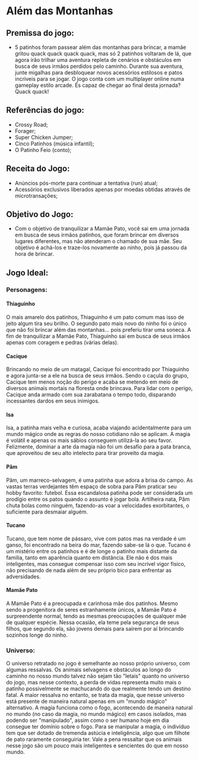 # Além das Montanhas

## Premissa do jogo:

- 5 patinhos foram passear além das montanhas para brincar, a mamãe gritou quack quack quack quack, mas só 2 patinhos voltaram de lá, que agora irão trilhar uma aventura repleta de cenários e obstáculos em busca de seus irmãos perdidos pelo caminho. Durante sua aventura, junte migalhas para desbloquear novos acessórios estilosos e patos incríveis para se jogar. O jogo conta com um multiplayer online numa gameplay estilo arcade. És capaz de chegar ao final desta jornada? Quack quack!

## Referências do jogo:

- Crossy Road;
- Forager;
- Super Chicken Jumper;
- Cinco Patinhos (música infantil);
- O Patinho Feio (conto);

## Receita do Jogo:

- Anúncios pós-morte para continuar a tentativa (run) atual;
- Acessórios exclusivos liberados apenas por moedas obtidas através de microtransações;

## Objetivo do Jogo:

- Com o objetivo de tranquilizar a Mamãe Pato, você sai em uma jornada em busca de seus irmãos patinhos, que foram brincar em diversos lugares diferentes, mas não atenderam o chamado de sua mãe. Seu objetivo é achá-los e traze-los novamente ao ninho, pois já passou da hora de brincar.


## Jogo Ideal:

### Personagens:

#### Thiaguinho
O mais amarelo dos patinhos, Thiaguinho é um pato comum mas isso de jeito algum tira seu brilho. O segundo pato mais novo do ninho foi o único que não foi brincar além das montanhas... pois preferiu tirar uma soneca. A fim de tranquilizar a Mamãe Pato, Thiaguinho sai em busca de seus irmãos apenas com coragem e pedras (várias delas).

#### Cacique
Brincando no meio de um matagal, Cacique foi encontrado por Thiaguinho e agora junta-se a ele na busca de seus irmãos. Sendo o caçula do grupo, Cacique tem menos noção do perigo e acaba se metendo em meio de diversos animais mortais na floresta onde brincava. Para lidar com o perigo, Cacique anda armado com sua zarabatana o tempo todo, disparando incessantes dardos em seus inimigos.

#### Isa
Isa, a patinha mais velha e curiosa, acaba viajando acidentalmente para um mundo mágico onde as regras do nosso cotidiano não se aplicam. A magia é volátil e apenas os mais sábios conseguem utilizá-la ao seu favor. Felizmente, dominar a arte da magia não foi um desafio para a pata branca, que aproveitou de seu alto intelecto para tirar proveito da magia.

#### Pâm
Pâm, um marreco-selvagem, é uma patinha que adora a brisa do campo. As vastas terras verdejantes têm espaço de sobra para Pâm praticar seu hobby favorito: futebol. Essa escandalosa patinha pode ser considerada um prodígio entre os patos quando o assunto é jogar bola. Artilheira nata, Pâm chuta bolas como ninguém, fazendo-as voar a velocidades exorbitantes, o suficiente para desmaiar alguém.

#### Tucano
Tucano, que tem nome de pássaro, vive com patos mas na verdade é um ganso, foi encontrado na beira do mar, fazendo sabe-se lá o que. Tucano é um mistério entre os patinhos e é de longe o patinho mais distante da familia, tanto em aparência quanto em distância. Ele não é dos mais inteligentes, mas consegue compensar isso com seu incrível vigor físico, não precisando de nada além de seu próprio bico para enfrentar as adversidades.

#### Mamãe Pato
A Mamãe Pato é a preocupada e carinhosa mãe dos patinhos. Mesmo sendo a progenitora de seres estranhamente únicos, a Mamãe Pato é surpreendente normal, tendo as mesmas preocupações de qualquer mãe de qualquer espécie. Nessa ocasião, ela teme pela segurança de seus filhos, que segundo ela, são jovens demais para saírem por aí brincando sozinhos longe do ninho.

### Universo:

O universo retratado no jogo é semelhante ao nosso próprio universo, com algumas ressalvas. Os animais selvagens e obstáculos ao longo do caminho no nosso mundo talvez não sejam tão "letais" quanto no universo do jogo, mas nesse contexto, a perda de vidas representa muito mais o patinho possivelmente se machucando do que realmente tendo um destino fatal. A maior ressalva no entanto, se trata da magia, que nesse universo está presente de maneira natural apenas em um "mundo mágico" alternativo. A magia funciona como o fogo, acontecendo de maneira natural no mundo (no caso da magia, no mundo mágico) em casos isolados, mas podendo ser "manipulado", assim como o ser humano hoje em dia consegue ter domínio sobre o fogo. Para se manipular a magia, o indivíduo tem que ser dotado de tremenda astúcia e inteligência, algo que um filhote de pato raramente conseguiria ter. Vale a pena ressaltar que os animais nesse jogo são um pouco mais inteligentes e sencientes do que em nosso mundo.


